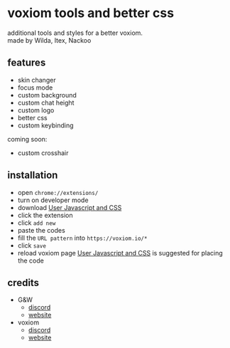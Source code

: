 # voxiom tools and better css 

additional tools and styles for a better voxiom.<br>
made by Wilda, Itex, Nackoo

## features
  - skin changer
  - focus mode
  - custom background
  - custom chat height
  - custom logo
  - better css
  - custom keybinding 
  
  coming soon:
  - custom crosshair

## installation
  - open `chrome://extensions/`
  - turn on developer mode
  - download [User Javascript and CSS](https://chromewebstore.google.com/detail/user-javascript-and-css/nbhcbdghjpllgmfilhnhkllmkecfmpld)
  - click the extension
  - click `add new`
  - paste the codes
  - fill the `URL pattern` into `https://voxiom.io/*`
  - click `save`
  - reload voxiom page
[User Javascript and CSS](https://chromewebstore.google.com/detail/user-javascript-and-css/nbhcbdghjpllgmfilhnhkllmkecfmpld) is suggested for placing the code

## credits
- G&W
  - [discord](https://discord.gg/WxGZwXqYuW)
  - [website](https://gnwstyles.netlify.app/)
- voxiom
  - [discord](https://discord.gg/YExechPavq)
  - [website](https://voxiom.io) 
